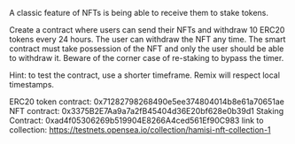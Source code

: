 A classic feature of NFTs is being able to receive them to stake tokens.

Create a contract where users can send their NFTs and withdraw 10 ERC20 tokens every 24 hours. The user can withdraw the NFT any time. The smart contract must take possession of the NFT and only the user should be able to withdraw it. Beware of the corner case of re-staking to bypass the timer.

Hint: to test the contract, use a shorter timeframe. Remix will respect local timestamps.

ERC20 token contract: 0x71282798268490e5ee374804014b8e61a70651ae
NFT contract: 0x3375B2E7Aa9a7a2fB45404d36E20bf628e0b39d1
Staking Contract: 0xad4f05306269b519904E8266A4ced561Ef90C983
link to collection: https://testnets.opensea.io/collection/hamisi-nft-collection-1
